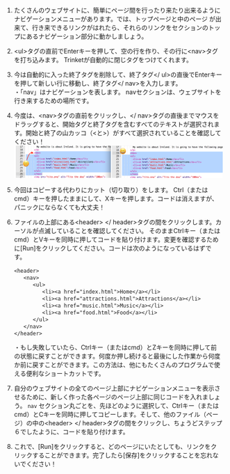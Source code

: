 1. たくさんのウェブサイトに、簡単にページ間を行ったり来たり出来るようにナビゲーションメニューがあります。では、トップページと中のページ が出来て、行き来できるリンクがはれたら、それらのリンクをセクションのトップにあるナビゲーション部分に動かしましょう。　
2. &lt;ul&gt;タグの直前でEnterキーを押して、空の行を作り、その行に&lt;nav&gt;タグを打ち込みます。 Trinketが自動的に閉じタグをつけてくれます。
3. 今は自動的に入った終了タグを削除して、終了タグ&lt;/ ul&gt;の直後でEnterキーを押して新しい行に移動し、終了タグ&lt;/ nav&gt;を入力します。　　　　　　　　　　　　　　　　　　　　　　　　　　　　　　　　　　　　　　　　　　　　　　　　　　　 ・「nav」はナビゲーションを表します。 navセクションは、ウェブサイトを行き来するための場所です。
4. 今度は、&lt;nav&gt;タグの直前をクリックし、&lt;/ nav&gt;タグの直後までマウスをドラッグすると、開始タグと終了タグを含むすべてのテキストが選択されます。開始と終了の山カッコ（&lt;と&gt;）がすべて選択されていることを確認してください！![](assets/SelectTextYayWhoops.png)
5. 今回はコピーする代わりにカット（切り取り）をします。 Ctrl（またはcmd）キーを押したままにして、Xキーを押します。コードは消えますが、パニックにならなくても大丈夫！

6. ファイルの上部にある&lt;header&gt; &lt;/ header&gt;タグの間をクリックします。カーソルが点滅していることを確認してください。 そのままCtrlキー（またはcmd）とVキーを同時に押してコードを貼り付けます。変更を確認するために\[Run\]をクリックしてください。コードは次のようになっているはずです。

   ```
   <header>
      <nav>
         <ul>
            <li><a href="index.html">Home</a></li>
            <li><a href="attractions.html">Attractions</a></li>
            <li><a href="music.html">Music</a></li>
            <li><a href="food.html">Food</a></li>
         </ul>
      </nav>
   </header>
   ```

   ・もし失敗していたら、Ctrlキー（またはcmd）とZキーを同時に押して前の状態に戻すことができます。何度か押し続けると最後にした作業から何度か前に戻すことができます。この方法は、他にもたくさんのプログラムで使える便利なショートカットです。

7. 自分のウェブサイトの全てのページ上部にナビゲーションメニューを表示させるために、新しく作った各ページのページ上部に同じコードを入れましょう。 `nav` セクション丸ごとを、先ほどのように選択して、Ctrlキー（またはcmd）とCキーを同時に押してコピーします。そして、他のファイル（ページ）の中の&lt;header&gt; &lt;/ header&gt;タグの間をクリックし、ちょうどステップ６でしたように、コードを貼り付けます。

8. これで、\[Run\]をクリックすると、どのページにいたとしても、リンクをクリックすることができます。完了したら\[保存\]をクリックすることを忘れないでください！



